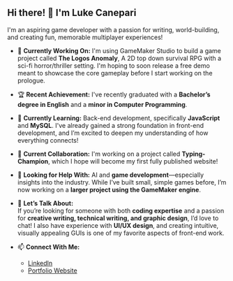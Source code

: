 ## Hi there! 👋 I'm Luke Canepari

I'm an aspiring game developer with a passion for writing, world-building, and creating fun, memorable multiplayer experiences!

- 🔭 **Currently Working On:** I'm using GameMaker Studio to build a game project called **The Logos Anomaly**, A 2D top down survival RPG with a sci-fi horror/thriller setting. I'm hoping to soon release a free demo meant to showcase the core gameplay before I start working on the prologue.

- 🏆 **Recent Achievement:** I've recently graduated with a **Bachelor’s degree in English** and a **minor in Computer Programming**.
  
- 🌱 **Currently Learning:** Back-end development, specifically **JavaScript** and **MySQL**. I've already gained a strong foundation in front-end development, and I’m excited to deepen my understanding of how everything connects!

- 👯 **Current Collaboration:** I'm working on a project called **Typing-Champion**, which I hope will become my first fully published website!

- 🤔 **Looking for Help With:** AI and **game development**—especially insights into the industry. While I’ve built small, simple games before, I’m now working on a **larger project using the GameMaker engine**.

- 💬 **Let’s Talk About:**  
  If you’re looking for someone with both **coding expertise** and a passion for **creative writing, technical writing, and graphic design**, I’d love to chat! I also have experience with **UI/UX design**, and creating intuitive, visually appealing GUIs is one of my favorite aspects of front-end work.

- 📫 **Connect With Me:**  
  - [LinkedIn](https://www.linkedin.com/in/luke-canepari-39a4aa262/)  
  - [Portfolio Website](https://canepari-luke.github.io/portfolio-website/) 
